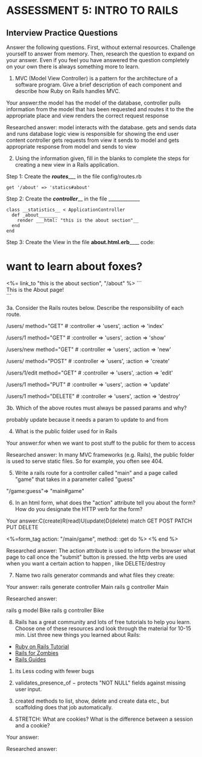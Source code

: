 # ASSESSMENT 5: INTRO TO RAILS
## Interview Practice Questions

Answer the following questions. First, without external resources. Challenge yourself to answer from memory. Then, research the question to expand on your answer. Even if you feel you have answered the question completely on your own there is always something more to learn.

1. MVC (Model View Controller) is a pattern for the architecture of a software program. Give a brief description of each component and describe how Ruby on Rails handles MVC.

  Your answer:the model has the model of the database, controller pulls information from the model that has been requested and routes it to the the appropriate place and view renders the correct request response

  Researched answer:
  model interacts with the database. gets and sends data and runs database logic
  view is responsible for showing the end user content
  controller gets requests from view it sends to model and gets appropriate response from model and sends to view



2. Using the information given, fill in the blanks to complete the steps for creating a new view in a Rails application.

  Step 1: Create the ___routes______ in the file config/routes.rb
  ```
  get '/about' => 'statics#about'
  ```

  Step 2: Create the _____controller_______ in the file _____________
  ```
  class __statistics__ < ApplicationController
    def _about_______
      render ___html: "this is the about section"__
    end
  end
  ```

  Step 3: Create the View in the file __about.html.erb______
  code:
  <h1>want to learn about foxes?</h1>
<%= link_to "this is the about section", "/about" %>
  ```
  <div>This is the About page!</div>
  ```


3a. Consider the Rails routes below. Describe the responsibility of  each route.


/users/       method="GET"     # :controller => 'users', :action => 'index'

/users/1      method="GET"     # :controller => 'users', :action => 'show'

/users/new    method="GET"     # :controller => 'users', :action => 'new'

/users/       method="POST"    # :controller => 'users', :action => 'create'

/users/1/edit method="GET"     # :controller => 'users', :action => 'edit'

/users/1      method="PUT"     # :controller => 'users', :action => 'update'

/users/1      method="DELETE"  # :controller => 'users', :action => 'destroy'



3b. Which of the above routes must always be passed params and why?

probably update because it needs a param to update to and from

4. What is the public folder used for in Rails

  Your answer:for when we want to post stuff to the public for them to access

  Researched answer:
  In many MVC frameworks (e.g. Rails), the public folder is used to serve static files. So for example, you often see 404.

5. Write a rails route for a controller called "main" and a page called "game" that takes in a parameter called "guess"

  "/game:guess"=> "main#game"


6. In an html form, what does the "action" attribute tell you about the form? How do you designate the HTTP verb for the form?

  Your answer:C(create)R(read)U(update)D(delete) match GET POST PATCH PUT DELETE

  <%=form_tag action: "/main/game", method: :get do %>
  <% end %>

  Researched answer:
 The action attribute is used to inform the browser what page to call once the "submit" button is pressed.
 the http verbs are used when you want a certain action to happen , like DELETE/destroy




7. Name two rails generator commands and what files they create:

  Your answer: rails generate controller Main
  rails g controller Main


  Researched answer:

  rails g model Bike
  rails g controller Bike




8. Rails has a great community and lots of free tutorials to help you learn. Choose one of these resources and look through the material for 10-15 min. List three new things you learned about Rails:
- [Ruby on Rails Tutorial](https://www.tutorialspoint.com/ruby-on-rails/index.htm)
- [Rails for Zombies](http://railsforzombies.org)
- [Rails Guides](http://guides.rubyonrails.org/getting_started.html)

1. its Less coding with fewer bugs

2. validates_presence_of − protects "NOT NULL" fields against missing user input.

3. created methods to list, show, delete and create data etc., but scaffolding does that job automatically.

9. STRETCH: What are cookies? What is the difference between a session and a cookie?

  Your answer:

  Researched answer:
